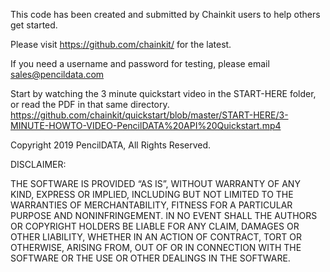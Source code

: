 This code has been created and submitted by Chainkit users to help others get started.

Please visit https://github.com/chainkit/ for the latest.

If you need a username and password for testing, please email sales@pencildata.com

Start by watching the 3 minute quickstart video in the START-HERE folder, or read the PDF in that same directory. https://github.com/chainkit/quickstart/blob/master/START-HERE/3-MINUTE-HOWTO-VIDEO-PencilDATA%20API%20Quickstart.mp4

Copyright 2019 PencilDATA, All Rights Reserved.

DISCLAIMER:

THE SOFTWARE IS PROVIDED “AS IS”, WITHOUT WARRANTY OF ANY KIND, EXPRESS OR IMPLIED, INCLUDING BUT NOT LIMITED TO THE WARRANTIES OF MERCHANTABILITY, FITNESS FOR A PARTICULAR PURPOSE AND NONINFRINGEMENT. IN NO EVENT SHALL THE AUTHORS OR COPYRIGHT HOLDERS BE LIABLE FOR ANY CLAIM, DAMAGES OR OTHER LIABILITY, WHETHER IN AN ACTION OF CONTRACT, TORT OR OTHERWISE, ARISING FROM, OUT OF OR IN CONNECTION WITH THE SOFTWARE OR THE USE OR OTHER DEALINGS IN THE SOFTWARE.
